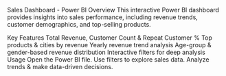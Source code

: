 Sales Dashboard - Power BI
Overview
This interactive Power BI dashboard provides insights into sales performance, including revenue trends, customer demographics, and top-selling products.

Key Features
Total Revenue, Customer Count & Repeat Customer %
 Top products & cities by revenue
 Yearly revenue trend analysis
 Age-group & gender-based revenue distribution
 Interactive filters for deep analysis
Usage
Open the Power BI file.
Use filters to explore sales data.
Analyze trends & make data-driven decisions.

